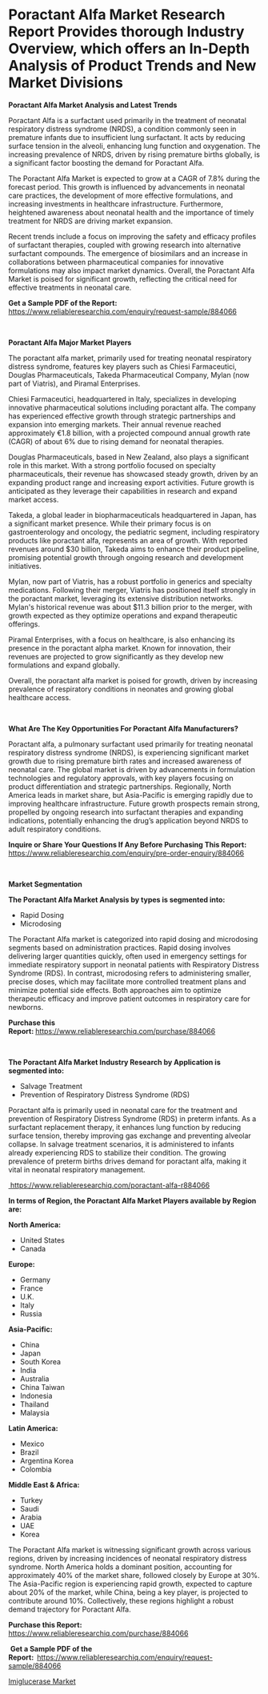 <p><h1>Poractant Alfa Market Research Report Provides thorough Industry Overview, which offers an In-Depth Analysis of Product Trends and New Market Divisions</h1></p><p><strong>Poractant Alfa Market Analysis and Latest Trends</strong></p>
<p><p>Poractant Alfa is a surfactant used primarily in the treatment of neonatal respiratory distress syndrome (NRDS), a condition commonly seen in premature infants due to insufficient lung surfactant. It acts by reducing surface tension in the alveoli, enhancing lung function and oxygenation. The increasing prevalence of NRDS, driven by rising premature births globally, is a significant factor boosting the demand for Poractant Alfa.</p><p>The Poractant Alfa Market is expected to grow at a CAGR of 7.8% during the forecast period. This growth is influenced by advancements in neonatal care practices, the development of more effective formulations, and increasing investments in healthcare infrastructure. Furthermore, heightened awareness about neonatal health and the importance of timely treatment for NRDS are driving market expansion.</p><p>Recent trends include a focus on improving the safety and efficacy profiles of surfactant therapies, coupled with growing research into alternative surfactant compounds. The emergence of biosimilars and an increase in collaborations between pharmaceutical companies for innovative formulations may also impact market dynamics. Overall, the Poractant Alfa Market is poised for significant growth, reflecting the critical need for effective treatments in neonatal care.</p></p>
<p><strong>Get a Sample PDF of the Report:&nbsp;</strong> <a href="https://www.reliableresearchiq.com/enquiry/request-sample/884066?utm_campaign=2469&utm_medium=2&utm_source=Github&utm_content=ia&utm_term=08032025&utm_id=poractant-alfa">https://www.reliableresearchiq.com/enquiry/request-sample/884066</a></p>
<p>&nbsp;</p>
<p><strong>Poractant Alfa Major Market Players</strong></p>
<p><p>The poractant alfa market, primarily used for treating neonatal respiratory distress syndrome, features key players such as Chiesi Farmaceutici, Douglas Pharmaceuticals, Takeda Pharmaceutical Company, Mylan (now part of Viatris), and Piramal Enterprises. </p><p>Chiesi Farmaceutici, headquartered in Italy, specializes in developing innovative pharmaceutical solutions including poractant alfa. The company has experienced effective growth through strategic partnerships and expansion into emerging markets. Their annual revenue reached approximately €1.8 billion, with a projected compound annual growth rate (CAGR) of about 6% due to rising demand for neonatal therapies.</p><p>Douglas Pharmaceuticals, based in New Zealand, also plays a significant role in this market. With a strong portfolio focused on specialty pharmaceuticals, their revenue has showcased steady growth, driven by an expanding product range and increasing export activities. Future growth is anticipated as they leverage their capabilities in research and expand market access.</p><p>Takeda, a global leader in biopharmaceuticals headquartered in Japan, has a significant market presence. While their primary focus is on gastroenterology and oncology, the pediatric segment, including respiratory products like poractant alfa, represents an area of growth. With reported revenues around $30 billion, Takeda aims to enhance their product pipeline, promising potential growth through ongoing research and development initiatives.</p><p>Mylan, now part of Viatris, has a robust portfolio in generics and specialty medications. Following their merger, Viatris has positioned itself strongly in the poractant market, leveraging its extensive distribution networks. Mylan's historical revenue was about $11.3 billion prior to the merger, with growth expected as they optimize operations and expand therapeutic offerings.</p><p>Piramal Enterprises, with a focus on healthcare, is also enhancing its presence in the poractant alpha market. Known for innovation, their revenues are projected to grow significantly as they develop new formulations and expand globally. </p><p>Overall, the poractant alfa market is poised for growth, driven by increasing prevalence of respiratory conditions in neonates and growing global healthcare access.</p></p>
<p>&nbsp;</p>
<p><strong>What Are The Key Opportunities For Poractant Alfa Manufacturers?</strong></p>
<p><p>Poractant alfa, a pulmonary surfactant used primarily for treating neonatal respiratory distress syndrome (NRDS), is experiencing significant market growth due to rising premature birth rates and increased awareness of neonatal care. The global market is driven by advancements in formulation technologies and regulatory approvals, with key players focusing on product differentiation and strategic partnerships. Regionally, North America leads in market share, but Asia-Pacific is emerging rapidly due to improving healthcare infrastructure. Future growth prospects remain strong, propelled by ongoing research into surfactant therapies and expanding indications, potentially enhancing the drug’s application beyond NRDS to adult respiratory conditions.</p></p>
<p><strong>Inquire or Share Your Questions If Any Before Purchasing This Report:</strong> <a href="https://www.reliableresearchiq.com/enquiry/pre-order-enquiry/884066?utm_campaign=2469&utm_medium=2&utm_source=Github&utm_content=ia&utm_term=08032025&utm_id=poractant-alfa">https://www.reliableresearchiq.com/enquiry/pre-order-enquiry/884066</a></p>
<p>&nbsp;</p>
<p><strong>Market Segmentation</strong></p>
<p><strong>The Poractant Alfa Market Analysis by types is segmented into:</strong></p>
<p><ul><li>Rapid Dosing</li><li>Microdosing</li></ul></p>
<p><p>The Poractant Alfa market is categorized into rapid dosing and microdosing segments based on administration practices. Rapid dosing involves delivering larger quantities quickly, often used in emergency settings for immediate respiratory support in neonatal patients with Respiratory Distress Syndrome (RDS). In contrast, microdosing refers to administering smaller, precise doses, which may facilitate more controlled treatment plans and minimize potential side effects. Both approaches aim to optimize therapeutic efficacy and improve patient outcomes in respiratory care for newborns.</p></p>
<p><strong>Purchase this Report:&nbsp;</strong><a href="https://www.reliableresearchiq.com/purchase/884066?utm_campaign=2469&utm_medium=2&utm_source=Github&utm_content=ia&utm_term=08032025&utm_id=poractant-alfa">https://www.reliableresearchiq.com/purchase/884066</a></p>
<p>&nbsp;</p>
<p><strong>The Poractant Alfa Market Industry Research by Application is segmented into:</strong></p>
<p><ul><li>Salvage Treatment</li><li>Prevention of Respiratory Distress Syndrome (RDS)</li></ul></p>
<p><p>Poractant alfa is primarily used in neonatal care for the treatment and prevention of Respiratory Distress Syndrome (RDS) in preterm infants. As a surfactant replacement therapy, it enhances lung function by reducing surface tension, thereby improving gas exchange and preventing alveolar collapse. In salvage treatment scenarios, it is administered to infants already experiencing RDS to stabilize their condition. The growing prevalence of preterm births drives demand for poractant alfa, making it vital in neonatal respiratory management.</p></p>
<p><a href="https://www.reliableresearchiq.com/poractant-alfa-r884066?utm_campaign=2469&utm_medium=2&utm_source=Github&utm_content=ia&utm_term=08032025&utm_id=poractant-alfa">&nbsp;https://www.reliableresearchiq.com/poractant-alfa-r884066</a></p>
<p><strong>In terms of Region, the Poractant Alfa Market Players available by Region are:</strong></p>
<p>
    <p> <strong> North America: </strong>
        <ul>
            <li>United States</li>
            <li>Canada</li>
        </ul>
        </p> 
    <p> <strong> Europe: </strong>
        <ul>
            <li>Germany</li>
            <li>France</li>
            <li>U.K.</li>
            <li>Italy</li>
            <li>Russia</li>
        </ul>
        </p> 
    <p> <strong> Asia-Pacific: </strong>
        <ul>
            <li>China</li>
            <li>Japan</li>
            <li>South Korea</li>
            <li>India</li>
            <li>Australia</li>
            <li>China Taiwan</li>
            <li>Indonesia</li>
            <li>Thailand</li>
            <li>Malaysia</li>
        </ul>
        </p> 
    <p> <strong> Latin America: </strong>
        <ul>
            <li>Mexico</li>
            <li>Brazil</li>
            <li>Argentina Korea</li>
            <li>Colombia</li>
        </ul>
        </p> 
    <p> <strong> Middle East & Africa: </strong>
        <ul>
            <li>Turkey</li>
            <li>Saudi</li>
            <li>Arabia</li>
            <li>UAE</li>
            <li>Korea</li>
        </ul>
    </p>
    </p>
<p><p>The Poractant Alfa market is witnessing significant growth across various regions, driven by increasing incidences of neonatal respiratory distress syndrome. North America holds a dominant position, accounting for approximately 40% of the market share, followed closely by Europe at 30%. The Asia-Pacific region is experiencing rapid growth, expected to capture about 20% of the market, while China, being a key player, is projected to contribute around 10%. Collectively, these regions highlight a robust demand trajectory for Poractant Alfa.</p></p>
<p><strong>Purchase this Report: </strong><a href="https://www.reliableresearchiq.com/purchase/884066?utm_campaign=2469&utm_medium=2&utm_source=Github&utm_content=ia&utm_term=08032025&utm_id=poractant-alfa">https://www.reliableresearchiq.com/purchase/884066</a></p>
<p>&nbsp;<strong>Get a Sample PDF of the Report:&nbsp;&nbsp;</strong><a href="https://www.reliableresearchiq.com/enquiry/request-sample/884066?utm_campaign=2469&utm_medium=2&utm_source=Github&utm_content=ia&utm_term=08032025&utm_id=poractant-alfa">https://www.reliableresearchiq.com/enquiry/request-sample/884066</a></p>
<p><strong></strong></p>
<p><p><a href="https://github.com/triattwood9919/Market-Research-Report-List-1/blob/main/imiglucerase-market.md?utm_campaign=2469&utm_medium=2&utm_source=Github&utm_content=ia&utm_term=08032025&utm_id=poractant-alfa">Imiglucerase Market</a></p></p>